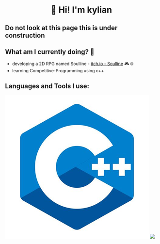 
### <h1 align = "center">👋 Hi! I'm kylian</h1>

 ## Do not look at this page this is under construction

 ## What am I currently doing? 🧐

- developing a 2D RPG named Soulline - [itch.io - Soulline](https://soulworks.itch.io) 🎮 🌐
- learning Competitive-Programming using c++

 ## Languages and Tools I use:
 <img src="c++logo.jpg" alt="photo">

<img src="https://github-readme-stats.vercel.app/api?username=kylian-tm&&show_icons=true&title_color=ffffff&icon_color=bb2acf&text_color=daf7dc&bg_color=151515">
